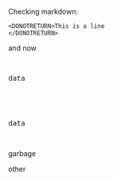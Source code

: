 

Checking markdown:

    <DONOTRETURN>This is a line
    </DONOTRETURN>

and now

<pre>
    <p>data</p>
</pre>


<pre>
    <p>data</p>
</pre>garbage

other